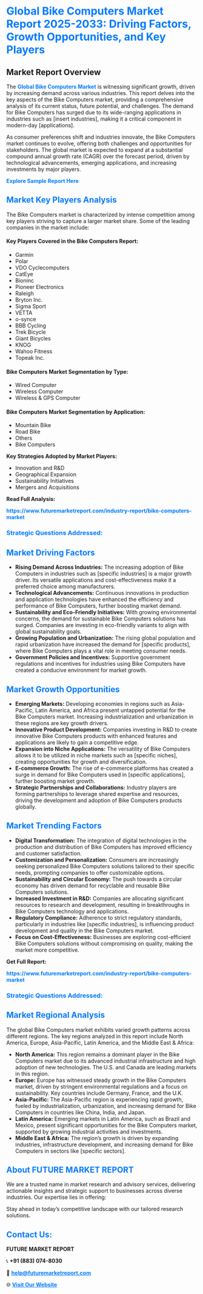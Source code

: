 <h1 style="color: #007BFF;">Global Bike Computers Market Report 2025-2033: Driving Factors, Growth Opportunities, and Key Players</h1>

<section id="overview">
<h2>Market Report Overview</h2>
<p>The <a href="https://www.futuremarketreport.com/industry-report/bike-computers-market" style="color: #007BFF; text-decoration: none;"><strong>Global Bike Computers Market</strong></a> is witnessing significant growth, driven by increasing demand across various industries. This report delves into the key aspects of the Bike Computers market, providing a comprehensive analysis of its current status, future potential, and challenges. The demand for Bike Computers has surged due to its wide-ranging applications in industries such as [insert industries], making it a critical component in modern-day [applications].</p>
<p>As consumer preferences shift and industries innovate, the Bike Computers market continues to evolve, offering both challenges and opportunities for stakeholders. The global market is expected to expand at a substantial compound annual growth rate (CAGR) over the forecast period, driven by technological advancements, emerging applications, and increasing investments by major players.</p>
</section>

<section id="overview">
<p><a href="https://www.futuremarketreport.com/request-sample/reportId=111585" style="color: #007BFF; text-decoration: none;"><strong>Explore Sample Report Here</strong></a></p>
</section>

<section id="key-players">
<h2 style="color: #007BFF;">Market Key Players Analysis</h2>
<p>The Bike Computers market is characterized by intense competition among key players striving to capture a larger market share. Some of the leading companies in the market include:</p>
<h4>Key Players Covered in the Bike Computers Report:</h4>
<ul><li>Garmin</li><li>Polar</li><li>VDO Cyclecomputers</li><li>CatEye</li><li>Bioninc</li><li>Pioneer Electronics</li><li>Raleigh</li><li>Bryton Inc.</li><li>Sigma Sport</li><li>VETTA</li><li>o-synce</li><li>BBB Cycling</li><li>Trek Bicycle</li><li>Giant Bicycles</li><li>KNOG</li><li>Wahoo Fitness</li><li>Topeak Inc.</li></ul>
<h4>Bike Computers Market Segmentation by Type:</h4>
<ul><li>Wired Computer</li><li>Wireless Computer</li><li>Wireless &amp; GPS Computer</li></ul>

<h4>Bike Computers Market Segmentation by Application:</h4>
<ul><li>Mountain Bike</li><li>Road Bike</li><li>Others</li><li>Bike Computers</li></ul>
<p><strong>Key Strategies Adopted by Market Players:</strong></p>
<ul>
<li>Innovation and R&D</li>
<li>Geographical Expansion</li>
<li>Sustainability Initiatives</li>
<li>Mergers and Acquisitions</li>
</ul>
</section>

<section>
<p><strong>Read Full Analysis: </strong></p><a href="https://www.futuremarketreport.com/industry-report/bike-computers-market" style="color: #007BFF; text-decoration: none;"><strong>https://www.futuremarketreport.com/industry-report/bike-computers-market</strong></a>
<h3 style="color: #007BFF;">Strategic Questions Addressed:</h3>
</section>

<section id="driving-factors">
<h2 style="color: #007BFF;">Market Driving Factors</h2>
<ul>
<li><strong>Rising Demand Across Industries:</strong> The increasing adoption of Bike Computers in industries such as [specific industries] is a major growth driver. Its versatile applications and cost-effectiveness make it a preferred choice among manufacturers.</li>
<li><strong>Technological Advancements:</strong> Continuous innovations in production and application technologies have enhanced the efficiency and performance of Bike Computers, further boosting market demand.</li>
<li><strong>Sustainability and Eco-Friendly Initiatives:</strong> With growing environmental concerns, the demand for sustainable Bike Computers solutions has surged. Companies are investing in eco-friendly variants to align with global sustainability goals.</li>
<li><strong>Growing Population and Urbanization:</strong> The rising global population and rapid urbanization have increased the demand for [specific products], where Bike Computers plays a vital role in meeting consumer needs.</li>
<li><strong>Government Policies and Incentives:</strong> Supportive government regulations and incentives for industries using Bike Computers have created a conducive environment for market growth.</li>
</ul>
</section>

<section id="growth-opportunities">
<h2 style="color: #007BFF;">Market Growth Opportunities</h2>
<ul>
<li><strong>Emerging Markets:</strong> Developing economies in regions such as Asia-Pacific, Latin America, and Africa present untapped potential for the Bike Computers market. Increasing industrialization and urbanization in these regions are key growth drivers.</li>
<li><strong>Innovative Product Development:</strong> Companies investing in R&D to create innovative Bike Computers products with enhanced features and applications are likely to gain a competitive edge.</li>
<li><strong>Expansion into Niche Applications:</strong> The versatility of Bike Computers allows it to be utilized in niche markets such as [specific niches], creating opportunities for growth and diversification.</li>
<li><strong>E-commerce Growth:</strong> The rise of e-commerce platforms has created a surge in demand for Bike Computers used in [specific applications], further boosting market growth.</li>
<li><strong>Strategic Partnerships and Collaborations:</strong> Industry players are forming partnerships to leverage shared expertise and resources, driving the development and adoption of Bike Computers products globally.</li>
</ul>
</section>

<section id="trending-factors">
<h2 style="color: #007BFF;">Market Trending Factors</h2>
<ul>
<li><strong>Digital Transformation:</strong> The integration of digital technologies in the production and distribution of Bike Computers has improved efficiency and customer satisfaction.</li>
<li><strong>Customization and Personalization:</strong> Consumers are increasingly seeking personalized Bike Computers solutions tailored to their specific needs, prompting companies to offer customizable options.</li>
<li><strong>Sustainability and Circular Economy:</strong> The push towards a circular economy has driven demand for recyclable and reusable Bike Computers solutions.</li>
<li><strong>Increased Investment in R&D:</strong> Companies are allocating significant resources to research and development, resulting in breakthroughs in Bike Computers technology and applications.</li>
<li><strong>Regulatory Compliance:</strong> Adherence to strict regulatory standards, particularly in industries like [specific industries], is influencing product development and quality in the Bike Computers market.</li>
<li><strong>Focus on Cost-Effectiveness:</strong> Businesses are exploring cost-efficient Bike Computers solutions without compromising on quality, making the market more competitive.</li>
</ul>
</section>

<section>
<p><strong>Get Full Report: </strong></p><a href="https://www.futuremarketreport.com/industry-report/bike-computers-market" style="color: #007BFF; text-decoration: none;"><strong>https://www.futuremarketreport.com/industry-report/bike-computers-market</strong></a>
<h3 style="color: #007BFF;">Strategic Questions Addressed:</h3>
</section>


<section id="regional-analysis">
<h2 style="color: #007BFF;">Market Regional Analysis</h2>
<p>The global Bike Computers market exhibits varied growth patterns across different regions. The key regions analyzed in this report include North America, Europe, Asia-Pacific, Latin America, and the Middle East & Africa:</p>
<ul>
<li><strong>North America:</strong> This region remains a dominant player in the Bike Computers market due to its advanced industrial infrastructure and high adoption of new technologies. The U.S. and Canada are leading markets in this region.</li>
<li><strong>Europe:</strong> Europe has witnessed steady growth in the Bike Computers market, driven by stringent environmental regulations and a focus on sustainability. Key countries include Germany, France, and the U.K.</li>
<li><strong>Asia-Pacific:</strong> The Asia-Pacific region is experiencing rapid growth, fueled by industrialization, urbanization, and increasing demand for Bike Computers in countries like China, India, and Japan.</li>
<li><strong>Latin America:</strong> Emerging markets in Latin America, such as Brazil and Mexico, present significant opportunities for the Bike Computers market, supported by growing industrial activities and investments.</li>
<li><strong>Middle East & Africa:</strong> The region’s growth is driven by expanding industries, infrastructure development, and increasing demand for Bike Computers in sectors like [specific sectors].</li>
</ul>
</section>

<footer>
<h2 style="color: #007BFF;">About FUTURE MARKET REPORT</h2>
<p>We are a trusted name in market research and advisory services, delivering actionable insights and strategic support to businesses across diverse industries. Our expertise lies in offering:</p>

<p>Stay ahead in today’s competitive landscape with our tailored research solutions.</p>

<h2 style="color: #007BFF;">Contact Us:</h2>
<p><strong>FUTURE MARKET REPORT</strong></p>
<p>📞 <strong>+91 (883) 074-8030</strong></p>
<p>📧 <strong><a href="mailto:help@futuremarketreport.com" style="color: #007BFF;">help@futuremarketreport.com</a></strong></p>
<p>🌐 <strong><a href="https://www.futuremarketreport.com/" style="color: #007BFF;">Visit Our Website</a></strong></p>
</footer>
